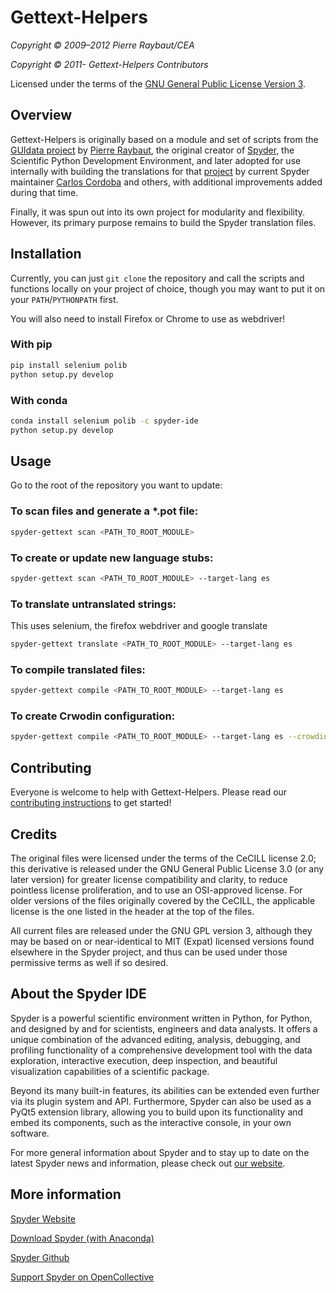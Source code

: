# Gettext-Helpers

*Copyright © 2009–2012 Pierre Raybaut/CEA*

*Copyright © 2011- Gettext-Helpers Contributors*

Licensed under the terms of the [GNU General Public License Version 3](
https://www.gnu.org/licenses/gpl.html).


## Overview

Gettext-Helpers is originally based on a module and set of scripts from the
[GUIdata project](https://github.com/PierreRaybaut/guidata) by
[Pierre Raybaut](https://github.com/PierreRaybaut),
the original creator of [Spyder](https://www.spyder-ide.org/),
the Scientific Python Development Environment, and later adopted for use
internally with building the translations for that
[project](https://github.com/spyder-ide/spyder) by current Spyder maintainer
[Carlos Cordoba](https://github.com/ccordoba12) and others,
with additional improvements added during that time.

Finally, it was spun out into its own project for modularity and flexibility.
However, its primary purpose remains to build the Spyder translation files.


## Installation

Currently, you can just ``git clone`` the repository and call the scripts and
functions locally on your project of choice, though you may want to put it on
your ``PATH``/``PYTHONPATH`` first.

You will also need to install Firefox or Chrome to use as webdriver!

### With pip

```sh
pip install selenium polib
python setup.py develop
```

### With conda
```sh
conda install selenium polib -c spyder-ide
python setup.py develop
```


## Usage

Go to the root of the repository you want to update:

### To scan files and generate a *.pot file:

```sh
spyder-gettext scan <PATH_TO_ROOT_MODULE>
```

### To create or update new language stubs:

```sh
spyder-gettext scan <PATH_TO_ROOT_MODULE> --target-lang es
```

### To translate untranslated strings:

This uses selenium, the firefox webdriver and google translate

```sh
spyder-gettext translate <PATH_TO_ROOT_MODULE> --target-lang es
```

### To compile translated files:

```sh
spyder-gettext compile <PATH_TO_ROOT_MODULE> --target-lang es
```

### To create Crwodin configuration:
```sh
spyder-gettext compile <PATH_TO_ROOT_MODULE> --target-lang es --crowdin
```

## Contributing

Everyone is welcome to help with Gettext-Helpers.
Please read our
[contributing instructions](
https://github.com/spyder-ide/gettext-helpers/blob/master/CONTRIBUTING.md)
to get started!


## Credits

The original files were licensed under the terms of the CeCILL license 2.0;
this derivative is released under the GNU General Public License 3.0
(or any later version) for greater license compatibility and clarity,
to reduce pointless license proliferation, and to use an OSI-approved license.
For older versions of the files originally covered by the CeCILL,
the applicable license is the one listed in the header at the top of the files.

All current files are released under the GNU GPL version 3,
although they may be based on or near-identical to MIT (Expat) licensed
versions found elsewhere in the Spyder project, and thus can be used under
those permissive terms as well if so desired.


## About the Spyder IDE

Spyder is a powerful scientific environment written in Python, for Python,
and designed by and for scientists, engineers and data analysts. It offers a
unique combination of the advanced editing, analysis, debugging, and profiling
functionality of a comprehensive development tool with the data exploration,
interactive execution, deep inspection, and beautiful visualization
capabilities of a scientific package.

Beyond its many built-in features, its abilities can be extended even further
via its plugin system and API. Furthermore, Spyder can also be used as a PyQt5
extension library, allowing you to build upon its functionality and embed
its components, such as the interactive console, in your own software.

For more general information about Spyder and to stay up to date on the
latest Spyder news and information, please check out [our website](
https://www.spyder-ide.org/).



## More information

[Spyder Website](https://www.spyder-ide.org/)

[Download Spyder (with Anaconda)](https://www.anaconda.com/download/)

[Spyder Github](https://github.com/spyder-ide/spyder)

[Support Spyder on OpenCollective](https://opencollective.com/spyder/)
